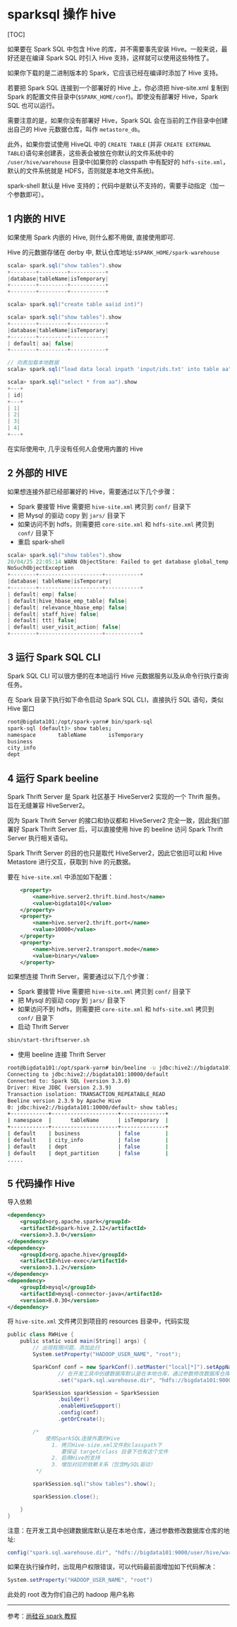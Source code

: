 # sparksql 操作 hive

[TOC]

如果要在 Spark SQL 中包含 Hive 的库，并不需要事先安装 Hive。一般来说，最好还是在编译 Spark SQL 时引入 Hive 支持，这样就可以使用这些特性了。

如果你下载的是二进制版本的 Spark，它应该已经在编译时添加了 Hive 支持。

若要把 Spark SQL 连接到一个部署好的 Hive 上，你必须把 hive-site.xml 复制到 Spark 的配置文件目录中(`$SPARK_HOME/conf`)。即使没有部署好 Hive，Spark SQL 也可以运行。 

需要注意的是，如果你没有部署好 Hive，Spark SQL 会在当前的工作目录中创建出自己的 Hive 元数据仓库，叫作 `metastore_db`。

此外，如果你尝试使用 HiveQL 中的 `CREATE TABLE` (并非 `CREATE EXTERNAL TABLE`)语句来创建表，这些表会被放在你默认的文件系统中的 `/user/hive/warehouse` 目录中(如果你的 classpath 中有配好的 `hdfs-site.xml`，默认的文件系统就是 HDFS，否则就是本地文件系统)。

spark-shell 默认是 Hive 支持的；代码中是默认不支持的，需要手动指定（加一个参数即可）。

## 1 内嵌的 HIVE

如果使用 Spark 内嵌的 Hive, 则什么都不用做, 直接使用即可.

Hive 的元数据存储在 derby 中, 默认仓库地址:`$SPARK_HOME/spark-warehouse`

```scala
scala> spark.sql("show tables").show
+--------+---------+-----------+
|database|tableName|isTemporary|
+--------+---------+-----------+
+--------+---------+-----------+

scala> spark.sql("create table aa(id int)")

scala> spark.sql("show tables").show
+--------+---------+-----------+
|database|tableName|isTemporary|
+--------+---------+-----------+
| default| aa| false|
+--------+---------+-----------+

// 向表加载本地数据
scala> spark.sql("load data local inpath 'input/ids.txt' into table aa")

scala> spark.sql("select * from aa").show
+---+
| id|
+---+
| 1|
| 2|
| 3|
| 4|
+---+
```

在实际使用中, 几乎没有任何人会使用内置的 Hive

## 2 外部的 HIVE

如果想连接外部已经部署好的 Hive，需要通过以下几个步骤：

- Spark 要接管 Hive 需要把 `hive-site.xml` 拷贝到 `conf/` 目录下
- 把 Mysql 的驱动 copy 到 `jars/` 目录下
- 如果访问不到 hdfs，则需要把 `core-site.xml` 和 `hdfs-site.xml` 拷贝到 `conf/` 目录下
- 重启 spark-shell

```scala
scala> spark.sql("show tables").show
20/04/25 22:05:14 WARN ObjectStore: Failed to get database global_temp, returning
NoSuchObjectException
+--------+--------------------+-----------+
|database| tableName|isTemporary|
+--------+--------------------+-----------+
| default| emp| false|
| default|hive_hbase_emp_table| false|
| default| relevance_hbase_emp| false|
| default| staff_hive| false|
| default| ttt| false|
| default| user_visit_action| false|
+--------+--------------------+-----------+
```

## 3  运行 Spark SQL CLI

Spark SQL CLI 可以很方便的在本地运行 Hive 元数据服务以及从命令行执行查询任务。

在 Spark 目录下执行如下命令启动 Spark SQL CLI，直接执行 SQL 语句，类似 Hive 窗口

```sh
root@bigdata101:/opt/spark-yarn# bin/spark-sql
spark-sql (default)> show tables;
namespace       tableName       isTemporary
business
city_info
dept
```

## 4 运行 Spark beeline

Spark Thrift Server 是 Spark 社区基于 HiveServer2 实现的一个 Thrift 服务。旨在无缝兼容 HiveServer2。

因为 Spark Thrift Server 的接口和协议都和 HiveServer2 完全一致，因此我们部署好 Spark Thrift Server 后，可以直接使用 hive 的 beeline 访问 Spark Thrift Server 执行相关语句。

Spark Thrift Server 的目的也只是取代 HiveServer2，因此它依旧可以和 Hive Metastore 进行交互，获取到 hive 的元数据。

要在 `hive-site.xml` 中添加如下配置：

```xml
	<property>
		<name>hive.server2.thrift.bind.host</name>
		<value>bigdata101</value>
	</property>
	<property>
		<name>hive.server2.thrift.port</name>
		<value>10000</value>
	</property>
	<property>
		<name>hive.server2.transport.mode</name>
		<value>binary</value>
	</property>
```

如果想连接 Thrift Server，需要通过以下几个步骤：

- Spark 要接管 Hive 需要把 `hive-site.xml` 拷贝到 `conf/` 目录下
- 把 Mysql 的驱动 copy 到 `jars/` 目录下
- 如果访问不到 hdfs，则需要把 `core-site.xml` 和 `hdfs-site.xml` 拷贝到 `conf/` 目录下
- 启动 Thrift Server

```sh
sbin/start-thriftserver.sh
```

- 使用 beeline 连接 Thrift Server

```sh
root@bigdata101:/opt/spark-yarn# bin/beeline -u jdbc:hive2://bigdata101:10000/default;auth=noSasl -n root
Connecting to jdbc:hive2://bigdata101:10000/default
Connected to: Spark SQL (version 3.3.0)
Driver: Hive JDBC (version 2.3.9)
Transaction isolation: TRANSACTION_REPEATABLE_READ
Beeline version 2.3.9 by Apache Hive
0: jdbc:hive2://bigdata101:10000/default> show tables;
+------------+---------------------+--------------+
| namespace  |      tableName      | isTemporary  |
+------------+---------------------+--------------+
| default    | business            | false        |
| default    | city_info           | false        |
| default    | dept                | false        |
| default    | dept_partition      | false        |
.....
```

## 5 代码操作 Hive

导入依赖

```xml
<dependency>
	<groupId>org.apache.spark</groupId>
	<artifactId>spark-hive_2.12</artifactId>
	<version>3.3.0</version>
</dependency>
<dependency>
	<groupId>org.apache.hive</groupId>
	<artifactId>hive-exec</artifactId>
	<version>3.1.2</version>
</dependency>
<dependency>
	<groupId>mysql</groupId>
	<artifactId>mysql-connector-java</artifactId>
	<version>8.0.30</version>
</dependency>
```

将 `hive-site.xml` 文件拷贝到项目的 resources 目录中，代码实现


```scala
public class RWHive {
    public static void main(String[] args) {
        // 出现权限问题，添加此行
        System.setProperty("HADOOP_USER_NAME", "root");

        SparkConf conf = new SparkConf().setMaster("local[*]").setAppName("RWHive")
                // 在开发工具中创建数据库默认是在本地仓库，通过参数修改数据库仓库的地址
                .set("spark.sql.warehouse.dir", "hdfs://bigdata101:9000/user/hive/warehouse");

        SparkSession sparkSession = SparkSession
                .builder()
                .enableHiveSupport()
                .config(conf)
                .getOrCreate();

        /*
            使用SparkSQL连接外置的Hive
              1. 拷贝Hive-size.xml文件到classpath下
                 要保证 target/class 目录下也有这个文件
              2. 启用Hive的支持
              3. 增加对应的依赖关系（包含MySQL驱动）
         */

        sparkSession.sql("show tables").show();

        sparkSession.close();

    }
}
```

注意：在开发工具中创建数据库默认是在本地仓库，通过参数修改数据库仓库的地址:

```scala
config("spark.sql.warehouse.dir", "hdfs://bigdata101:9000/user/hive/warehouse")
```

如果在执行操作时，出现用户权限错误，可以代码最前面增加如下代码解决：

```scala
System.setProperty("HADOOP_USER_NAME", "root")
```

此处的 root 改为你们自己的 hadoop 用户名称

<hr>

参考：[尚硅谷 spark 教程](https://www.bilibili.com/video/BV11A411L7CK)